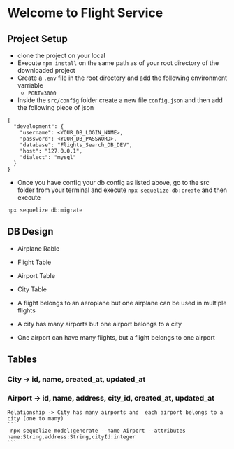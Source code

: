 # Welcome to Flight Service

## Project Setup
- clone the project on your local
- Execute `npm install` on the same path as of your root directory of the downloaded project
- Create a `.env` file in the root directory and add the following environment varriable
    - `PORT=3000`
- Inside the `src/config` folder create a new file `config.json` and then add the following piece of json
```
{
  "development": {
    "username": <YOUR_DB_LOGIN_NAME>,
    "password": <YOUR_DB_PASSWORD>,
    "database": "Flights_Search_DB_DEV",
    "host": "127.0.0.1",
    "dialect": "mysql"
  }
}
```
- Once you have config your db config as listed above, go to the src folder from your terminal and execute `npx sequelize db:create`
and then execute

`npx sequelize db:migrate`

## DB Design
  - Airplane Rable
  - Flight Table
  - Airport Table
  - City Table

  - A flight belongs to an aeroplane but one airplane can be used in multiple flights
  - A city has many airports but one airport belongs to a city
  - One airport can have many flights, but a flight belongs to one airport

## Tables

### City -> id, name, created_at, updated_at
### Airport -> id, name, address, city_id, created_at, updated_at
    Relationship -> City has many airports and  each airport belongs to a city (one to many)
    ```
     npx sequelize model:generate --name Airport --attributes name:String,address:String,cityId:integer
    ```
